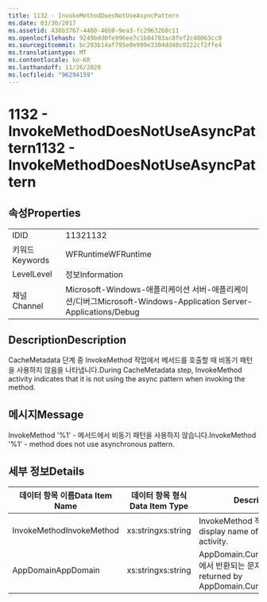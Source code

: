 ```yaml
---
title: 1132 - InvokeMethodDoesNotUseAsyncPattern
ms.date: 03/30/2017
ms.assetid: 436b3767-4460-46b0-9ea3-fc2963260c11
ms.openlocfilehash: 9249bdd0fe996ee7c1b04783ac8fef2c48063cc0
ms.sourcegitcommit: bc293b14af795e0e999e3304dd40c0222cf2ffe4
ms.translationtype: MT
ms.contentlocale: ko-KR
ms.lasthandoff: 11/26/2020
ms.locfileid: "96294159"
---
```

# <a name="1132---invokemethoddoesnotuseasyncpattern"></a><span data-ttu-id="d26f0-102">1132 - InvokeMethodDoesNotUseAsyncPattern</span><span class="sxs-lookup"><span data-stu-id="d26f0-102">1132 - InvokeMethodDoesNotUseAsyncPattern</span></span>

## <a name="properties"></a><span data-ttu-id="d26f0-103">속성</span><span class="sxs-lookup"><span data-stu-id="d26f0-103">Properties</span></span>  
  
|||  
|-|-|  
|<span data-ttu-id="d26f0-104">ID</span><span class="sxs-lookup"><span data-stu-id="d26f0-104">ID</span></span>|<span data-ttu-id="d26f0-105">1132</span><span class="sxs-lookup"><span data-stu-id="d26f0-105">1132</span></span>|  
|<span data-ttu-id="d26f0-106">키워드</span><span class="sxs-lookup"><span data-stu-id="d26f0-106">Keywords</span></span>|<span data-ttu-id="d26f0-107">WFRuntime</span><span class="sxs-lookup"><span data-stu-id="d26f0-107">WFRuntime</span></span>|  
|<span data-ttu-id="d26f0-108">Level</span><span class="sxs-lookup"><span data-stu-id="d26f0-108">Level</span></span>|<span data-ttu-id="d26f0-109">정보</span><span class="sxs-lookup"><span data-stu-id="d26f0-109">Information</span></span>|  
|<span data-ttu-id="d26f0-110">채널</span><span class="sxs-lookup"><span data-stu-id="d26f0-110">Channel</span></span>|<span data-ttu-id="d26f0-111">Microsoft-Windows-애플리케이션 서버-애플리케이션/디버그</span><span class="sxs-lookup"><span data-stu-id="d26f0-111">Microsoft-Windows-Application Server-Applications/Debug</span></span>|  
  
## <a name="description"></a><span data-ttu-id="d26f0-112">Description</span><span class="sxs-lookup"><span data-stu-id="d26f0-112">Description</span></span>  

 <span data-ttu-id="d26f0-113">CacheMetadata 단계 중 InvokeMethod 작업에서 메서드를 호출할 때 비동기 패턴을 사용하지 않음을 나타냅니다.</span><span class="sxs-lookup"><span data-stu-id="d26f0-113">During CacheMetadata step, InvokeMethod activity indicates that it is not using the async pattern when invoking the method.</span></span>  
  
## <a name="message"></a><span data-ttu-id="d26f0-114">메시지</span><span class="sxs-lookup"><span data-stu-id="d26f0-114">Message</span></span>  

 <span data-ttu-id="d26f0-115">InvokeMethod '%1' - 메서드에서 비동기 패턴을 사용하지 않습니다.</span><span class="sxs-lookup"><span data-stu-id="d26f0-115">InvokeMethod '%1' - method does not use asynchronous pattern.</span></span>  
  
## <a name="details"></a><span data-ttu-id="d26f0-116">세부 정보</span><span class="sxs-lookup"><span data-stu-id="d26f0-116">Details</span></span>  
  
|<span data-ttu-id="d26f0-117">데이터 항목 이름</span><span class="sxs-lookup"><span data-stu-id="d26f0-117">Data Item Name</span></span>|<span data-ttu-id="d26f0-118">데이터 항목 형식</span><span class="sxs-lookup"><span data-stu-id="d26f0-118">Data Item Type</span></span>|<span data-ttu-id="d26f0-119">Description</span><span class="sxs-lookup"><span data-stu-id="d26f0-119">Description</span></span>|  
|--------------------|--------------------|-----------------|  
|<span data-ttu-id="d26f0-120">InvokeMethod</span><span class="sxs-lookup"><span data-stu-id="d26f0-120">InvokeMethod</span></span>|<span data-ttu-id="d26f0-121">xs:string</span><span class="sxs-lookup"><span data-stu-id="d26f0-121">xs:string</span></span>|<span data-ttu-id="d26f0-122">InvokeMethod 작업의 표시 이름입니다.</span><span class="sxs-lookup"><span data-stu-id="d26f0-122">The display name of the InvokeMethod activity.</span></span>|  
|<span data-ttu-id="d26f0-123">AppDomain</span><span class="sxs-lookup"><span data-stu-id="d26f0-123">AppDomain</span></span>|<span data-ttu-id="d26f0-124">xs:string</span><span class="sxs-lookup"><span data-stu-id="d26f0-124">xs:string</span></span>|<span data-ttu-id="d26f0-125">AppDomain.CurrentDomain.FriendlyName에서 반환되는 문자열입니다.</span><span class="sxs-lookup"><span data-stu-id="d26f0-125">The string returned by AppDomain.CurrentDomain.FriendlyName.</span></span>|
